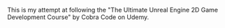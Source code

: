 This is my attempt at following the "The Ultimate Unreal Engine 2D Game Development Course" by Cobra Code on Udemy.